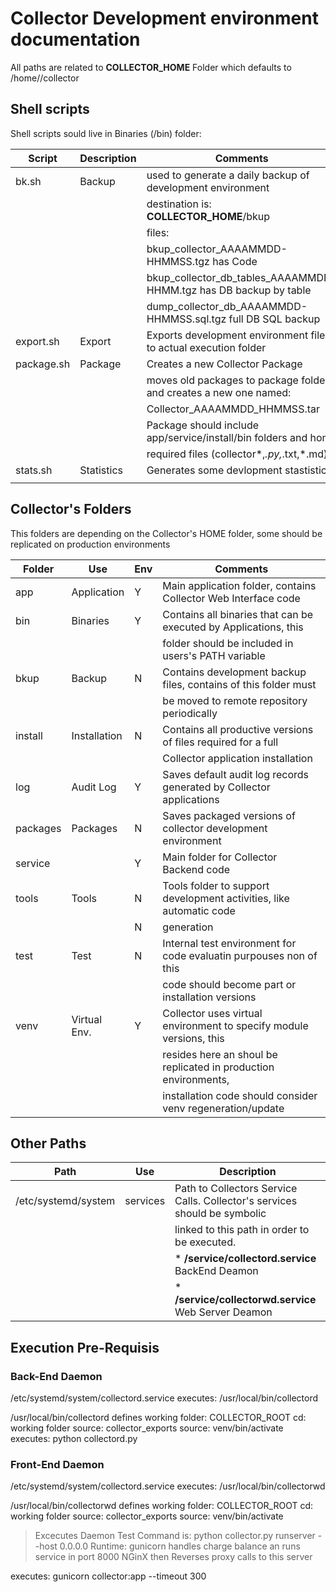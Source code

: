 # Collector Development environment documentation

All paths are related to **COLLECTOR_HOME** Folder which defaults to /home/<username>/collector

## Shell scripts

Shell scripts sould live in Binaries (/bin) folder:

| Script      | Description | Comments                                                           |
| ------      | ----------- | --------                                                           |
| bk.sh       | Backup      | used to generate a daily backup of development environment         |
|             |             | destination is: **COLLECTOR_HOME**/bkup                            |
|             |             | files:                                                             |
|             |             | bkup_collector_AAAAMMDD-HHMMSS.tgz has Code                        |
|             |             | bkup_collector_db_tables_AAAAMMDD-HHMM.tgz has DB backup by table  |
|             |             | dump_collector_db_AAAAMMDD-HHMMSS.sql.tgz full DB SQL backup       |
| export.sh   | Export      | Exports development environment files to actual execution folder   |
| package.sh  | Package     | Creates a new Collector Package                                    |
|             |             | moves old packages to package folder and creates a new one named:  |
|             |             | Collector_AAAAMMDD_HHMMSS.tar                                      |
|             |             | Package should include app/service/install/bin folders and home    |
|             |             | required files (collector*,*.py,*.txt,*.md)                        |
| stats.sh    | Statistics  | Generates some devlopment stastistics                              |
|             |             |                                                                    |


## Collector's Folders ##

This folders are depending on the Collector's HOME folder, some should be replicated on production environments


| Folder      | Use          | Env | Comments                                                             |
| ------      | -----------  | --- | --------                                                             |
| app         | Application  | Y   | Main application folder, contains Collector Web Interface code       |
| bin         | Binaries     | Y   |  Contains all binaries that can be executed by Applications, this    |
|             |              |     | folder should be included in users's PATH variable                   |
| bkup        | Backup       | N   |  Contains development backup files, contains of this folder must     |
|             |              |     |  be moved to remote repository periodically                          |
| install     | Installation | N   |  Contains all productive versions of files required for a full       |
|             |              |     |  Collector application installation                                  |
| log         | Audit Log    | Y   |  Saves default audit log records generated by Collector applications |                                                                    |
| packages    | Packages     | N   |  Saves packaged versions of collector development environment        |
| service     |              | Y   |  Main folder for Collector Backend code                              |
| tools       | Tools        | N   |  Tools folder to support development activities, like automatic code |
|             |              | N   |  generation                                                          |
| test        | Test         | N   |  Internal test environment for code evaluatin purpouses non of this  |
|             |              |     |  code should become part or installation versions                    |
| venv        | Virtual Env. | Y   |  Collector uses virtual environment to specify module versions, this |
|             |              |     |  resides here an shoul be replicated in production environments,     |
|             |              |     |  installation code should consider venv regeneration/update          |

## Other Paths ##

| Path                | Use          | Description |
| ----                | ---          | ----------- |
| /etc/systemd/system | services     | Path to Collectors Service Calls. Collector's services should be symbolic |
|                     |              | linked to this path in order to be executed.                              |
|                     |              | * **/service/collectord.service**     BackEnd Deamon                      |
|                     |              | * **/service/collectorwd.service**    Web Server Deamon                   |

## Execution Pre-Requisis

### Back-End Daemon ###
/etc/systemd/system/collectord.service
executes: /usr/local/bin/collectord

/usr/local/bin/collectord
defines working folder: COLLECTOR_ROOT
cd: working folder
source: collector_exports
source: venv/bin/activate
executes: python collectord.py

### Front-End Daemon ###
/etc/systemd/system/collectord.service
executes: /usr/local/bin/collectorwd

/usr/local/bin/collectorwd
defines working folder: COLLECTOR_ROOT
cd: working folder
source: collector_exports
source: venv/bin/activate

> Excecutes Daemon
> Test Command is:
> python collector.py runserver --host 0.0.0.0
> Runtime:
> gunicorn handles charge balance an runs service in port 8000
> NGinX then Reverses proxy calls to this server

executes: gunicorn collector:app --timeout 300



